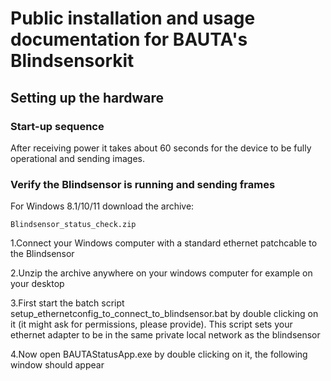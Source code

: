 # Public installation and usage documentation for BAUTA's Blindsensorkit

## Setting up the hardware


### Start-up sequence

After receiving power it takes about 60 seconds for the device to be fully operational and
sending images.

### Verify the Blindsensor is running and sending frames

For Windows 8.1/10/11 download the archive:

```
Blindsensor_status_check.zip
```

1.Connect your Windows computer with a standard ethernet patchcable to the Blindsensor 

2.Unzip the archive anywhere on your windows computer for example on your desktop

3.First start the batch script setup_ethernetconfig_to_connect_to_blindsensor.bat by double clicking on it (it might ask for permissions, please provide). This script sets your ethernet adapter to be in the same private local network as the blindsensor

4.Now open BAUTAStatusApp.exe by double clicking on it, the following window should appear
